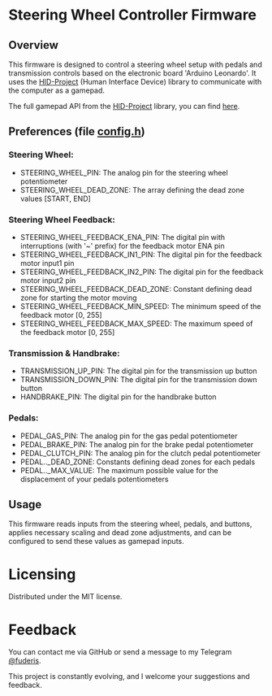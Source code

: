 # Steering Wheel Controller Firmware

## Overview

This firmware is designed to control a steering wheel setup with pedals and transmission controls based on the electronic board 'Arduino Leonardo'. It uses the [HID-Project](https://github.com/NicoHood/HID) (Human Interface Device) library to communicate with the computer as a gamepad.

The full gamepad API from the [HID-Project](https://github.com/NicoHood/HID) library, you can find [here](https://github.com/NicoHood/HID/wiki/Gamepad-API).

## Preferences (file [config.h](https://github.com/fuderis/arduino-steering-wheel/blob/main/src/config.h))

### Steering Wheel:
* STEERING_WHEEL_PIN: The analog pin for the steering wheel potentiometer
* STEERING_WHEEL_DEAD_ZONE: The array defining the dead zone values [START, END]

### Steering Wheel Feedback:
* STEERING_WHEEL_FEEDBACK_ENA_PIN: The digital pin with interruptions (with '~' prefix) for the feedback motor ENA pin
* STEERING_WHEEL_FEEDBACK_IN1_PIN: The digital pin for the feedback motor input1 pin
* STEERING_WHEEL_FEEDBACK_IN2_PIN: The digital pin for the feedback motor input2 pin
* STEERING_WHEEL_FEEDBACK_DEAD_ZONE: Constant defining dead zone for starting the motor moving
* STEERING_WHEEL_FEEDBACK_MIN_SPEED: The minimum speed of the feedback motor [0, 255]
* STEERING_WHEEL_FEEDBACK_MAX_SPEED: The maximum speed of the feedback motor [0, 255]

### Transmission & Handbrake:
* TRANSMISSION_UP_PIN: The digital pin for the transmission up button
* TRANSMISSION_DOWN_PIN: The digital pin for the transmission down button
* HANDBRAKE_PIN: The digital pin for the handbrake button

### Pedals:
* PEDAL_GAS_PIN: The analog pin for the gas pedal potentiometer
* PEDAL_BRAKE_PIN: The analog pin for the brake pedal potentiometer
* PEDAL_CLUTCH_PIN: The analog pin for the clutch pedal potentiometer
* PEDAL.._DEAD_ZONE: Constants defining dead zones for each pedals
* PEDAL.._MAX_VALUE: The maximum possible value for the displacement of your pedals potentiometers

## Usage
This firmware reads inputs from the steering wheel, pedals, and buttons, applies necessary scaling and dead zone adjustments, and can be configured to send these values as gamepad inputs.

# Licensing
Distributed under the MIT license.

# Feedback
You can contact me via GitHub or send a message to my Telegram [@fuderis](https://t.me/fuderis).

This project is constantly evolving, and I welcome your suggestions and feedback.
